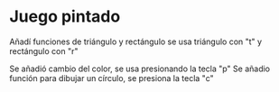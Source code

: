 # Juego pintado
Añadí funciones de triángulo y rectángulo
se usa triángulo con "t" y rectángulo con "r"

Se añadió cambio del color, se usa presionando la tecla "p"
Se añadio función para dibujar un círculo, se presiona la tecla "c"

